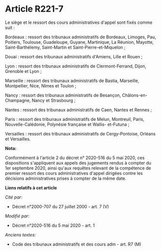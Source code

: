 # Article R221-7

Le siège et le ressort des cours administratives d'appel sont fixés comme suit :

Bordeaux : ressort des tribunaux administratifs de Bordeaux, Limoges, Pau, Poitiers, Toulouse, Guadeloupe, Guyane,
Martinique, La Réunion, Mayotte, Saint-Barthélemy, Saint-Martin et Saint-Pierre-et-Miquelon ;

Douai : ressort des tribunaux administratifs d'Amiens, Lille et Rouen ;

Lyon : ressort des tribunaux administratifs de Clermont-Ferrand, Dijon, Grenoble et Lyon ;

Marseille : ressort des tribunaux administratifs de Bastia, Marseille, Montpellier, Nice, Nîmes et Toulon ;

Nancy : ressort des tribunaux administratifs de Besançon, Châlons-en-Champagne, Nancy et Strasbourg ;

Nantes : ressort des tribunaux administratifs de Caen, Nantes et Rennes ;

Paris : ressort des tribunaux administratifs de Melun, Montreuil, Paris, Nouvelle-Calédonie, Polynésie française et Wallis-
et-Futuna ;

Versailles : ressort des tribunaux administratifs de Cergy-Pontoise, Orléans et Versailles.

**Nota:**

Conformément à l'article 2 du décret n° 2020-516 du 5 mai 2020, ces dispositions s'appliquent aux appels des jugements rendus
à compter du 1er septembre 2020, ainsi qu'aux requêtes relevant de la compétence de premier ressort des cours administratives
d'appel dirigées contre les décisions administratives prises à compter de la même date.

**Liens relatifs à cet article**

_Cité par_:

  - Décret n°2000-707 du 27 juillet 2000 - art. 7 (V)

_Modifié par_:

  - Décret n°2020-516 du 5 mai 2020 - art. 1

_Anciens textes_:

  - Code des tribunaux administratifs et des cours adm - art. R7 (M)
